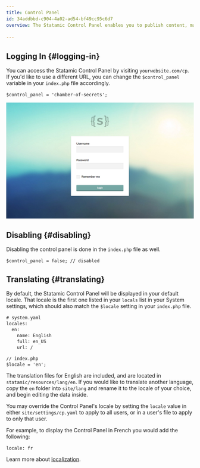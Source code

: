 ```yaml
---
title: Control Panel
id: 34addbbd-c904-4a02-ad54-bf49cc95c6d7
overview: The Statamic Control Panel enables you to publish content, manage users, configure settings, run updates, and all manner of other useful things. It's responsive, intuitive, and powerful.

---
```

## Logging In {#logging-in}

You can access the Statamic Control Panel by visiting `yourwebsite.com/cp`. If you'd like to use a different URL, you can change the `$control_panel` variable in your `index.php` file accordingly.

```language-php
$control_panel = 'chamber-of-secrets';
```


![Control Panel](/assets/img/screenshots/cp-login.jpg)

## Disabling {#disabling}

Disabling the control panel is done in the `index.php` file as well.

```language-php
$control_panel = false; // disabled
```

## Translating {#translating}

By default, the Statamic Control Panel will be displayed in your default locale. That locale is the first one listed in your `locals` list in your System settings, which should also match the `$locale` setting in your `index.php` file.

```language-yaml
# system.yaml
locales:
  en:
    name: English
    full: en_US
    url: /
```

```language-php
// index.php
$locale = 'en';
```

The translation files for English are included, and are located in `statamic/resources/lang/en`. If you would like to translate another language, copy the `en` folder into `site/lang` and rename it to the locale of your choice, and begin editing the data inside.

You may override the Control Panel's locale by setting the `locale` value in either `site/settings/cp.yaml` to apply to all users, or in a user's file
to apply to only that user.

For example, to display the Control Panel in French you would add the following:

``` .language-yaml
locale: fr
```

Learn more about [localization](/localization).
